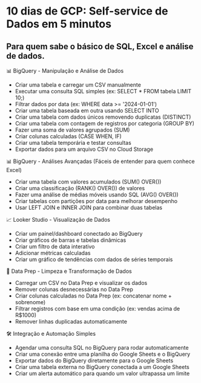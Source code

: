 # 10 dias de GCP: Self-service de Dados em 5 minutos

## Para quem sabe o básico de SQL, Excel e análise de dados.

📊 BigQuery - Manipulação e Análise de Dados

- Criar uma tabela e carregar um CSV manualmente
- Executar uma consulta SQL simples (ex: SELECT * FROM tabela LIMIT 10;)
- Filtrar dados por data (ex: WHERE data >= '2024-01-01')
- Criar uma tabela baseada em outra usando SELECT INTO
- Criar uma tabela com dados únicos removendo duplicatas (DISTINCT)
- Criar uma tabela com contagem de registros por categoria (GROUP BY)
- Fazer uma soma de valores agrupados (SUM)
- Criar colunas calculadas (CASE WHEN, IF)
- Criar uma tabela temporária e testar consultas
- Exportar dados para um arquivo CSV no Cloud Storage

📊 BigQuery - Análises Avançadas (Fáceis de entender para quem conhece Excel)

- Criar uma tabela com valores acumulados (SUM() OVER())
- Criar uma classificação (RANK() OVER()) de valores
- Fazer uma análise de médias móveis usando SQL (AVG() OVER())
- Criar tabelas com partições por data para melhorar desempenho
- Usar LEFT JOIN e INNER JOIN para combinar duas tabelas

📈 Looker Studio - Visualização de Dados

- Criar um painel/dashboard conectado ao BigQuery
- Criar gráficos de barras e tabelas dinâmicas
- Criar um filtro de data interativo
- Adicionar métricas calculadas
- Criar um gráfico de tendências com dados de séries temporais

🔄 Data Prep - Limpeza e Transformação de Dados

- Carregar um CSV no Data Prep e visualizar os dados
- Remover colunas desnecessárias no Data Prep
- Criar colunas calculadas no Data Prep (ex: concatenar nome + sobrenome)
- Filtrar registros com base em uma condição (ex: vendas acima de R$1000)
- Remover linhas duplicadas automaticamente

🛠️ Integração e Automação Simples

- Agendar uma consulta SQL no BigQuery para rodar automaticamente
- Criar uma conexão entre uma planilha do Google Sheets e o BigQuery
- Exportar dados do BigQuery diretamente para o Google Sheets
- Criar uma tabela externa no BigQuery conectada a um Google Sheets
- Criar um alerta automático para quando um valor ultrapassa um limite


